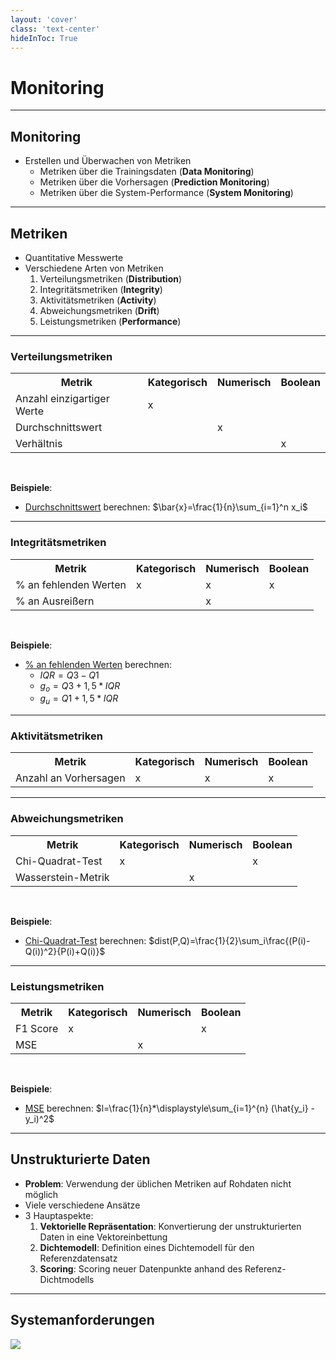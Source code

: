 ```yaml
---
layout: 'cover'
class: 'text-center'
hideInToc: True
---
```


# Monitoring

---

## Monitoring

<!-- Frage 2: **Was bedeutet es eigentlich Modelle zu monitoren?** -->

- Erstellen und Überwachen von Metriken
    - Metriken über die Trainingsdaten (**Data Monitoring**)
    - Metriken über die Vorhersagen (**Prediction Monitoring**)
    - Metriken über die System-Performance (**System Monitoring**)

<!-- 
**Data Monitoring**: Eingabedaten (z. B. Nutzerverhalten) überwachen, um außergewöhnliche Änderungen frühzeitig festzustellen

**Prediction Monitoring**: Ausgabedaten überwachen, um außergewöhnliche Änderungen frühzeitig festzustellen (Warum wurde Vorhersage X getroffen?)

**System Monitoring**: Performance der Applikation (+ Hardware) überwachen, um außergewöhnliche Änderungen durch das Model frühzeitig festzustellen (Besonders wichtig für Anbieter wie Netflix, die Inhalte per ML On-Demand generieren)
-->

---

## Metriken

<!-- 
https://www.evidentlyai.com/blog/ml-monitoring-metrics
https://static.googleusercontent.com/media/research.google.com/en//pubs/archive/aad9f93b86b7addfea4c419b9100c6cdd26cacea.pdf
https://martinfowler.com/articles/cd4ml.html#ModelMonitoringAndObservability
-->

- Quantitative Messwerte
- Verschiedene Arten von Metriken
    1. Verteilungsmetriken (**Distribution**)
    2. Integritätsmetriken (**Integrity**)
    3. Aktivitätsmetriken (**Activity**)
    4. Abweichungsmetriken (**Drift**)
    5. Leistungsmetriken (**Performance**)

<!-- TODO: Wie werden diese Berechnet? -> KaTeX benutzen -->

<!-- 
**Frage**: Was sind Metriken?

**Beispiel**: F1-Score
-> Maß für die Genauigkeit eines Modells, um binäre Klassifizierungssysteme zu bewerten
-->

---

### Verteilungsmetriken

<table>
    <tr>
        <th>Metrik</th>
        <th>Kategorisch</th>
        <th>Numerisch</th>
        <th>Boolean</th>
    </tr>
    <tr>
        <td>Anzahl einzigartiger Werte</td>
        <td>x</td>
        <td></td>
        <td></td>
    </tr>
    <tr>
        <td>Durchschnittswert</td>
        <td></td>
        <td>x</td>
        <td></td>
    </tr>
    <tr>
        <td>Verhältnis</td>
        <td></td>
        <td></td>
        <td>x</td>
    </tr>
</table>

<br>

**Beispiele**:
- <u>Durchschnittswert</u> berechnen: $\bar{x}=\frac{1}{n}\sum_{i=1}^n x_i$

---

### Integritätsmetriken

<table>
    <tr>
        <th>Metrik</th>
        <th>Kategorisch</th>
        <th>Numerisch</th>
        <th>Boolean</th>
    </tr>
    <tr>
        <td>% an fehlenden Werten</td>
        <td>x</td>
        <td>x</td>
        <td>x</td>
    </tr>
    <tr>
        <td>% an Ausreißern</td>
        <td></td>
        <td>x</td>
        <td></td>
    </tr>
</table>

<br>

**Beispiele**:
- <u>% an fehlenden Werten</u> berechnen: 
    - $IQR=Q3-Q1$
    - $g_o=Q3+1,5*IQR$
    - $g_u=Q1+1,5*IQR$

---

### Aktivitätsmetriken

<table>
    <tr>
        <th>Metrik</th>
        <th>Kategorisch</th>
        <th>Numerisch</th>
        <th>Boolean</th>
    </tr>
    <tr>
        <td>Anzahl an Vorhersagen</td>
        <td>x</td>
        <td>x</td>
        <td>x</td>
    </tr>
</table>

---

### Abweichungsmetriken

<table>
    <tr>
        <th>Metrik</th>
        <th>Kategorisch</th>
        <th>Numerisch</th>
        <th>Boolean</th>
    </tr>
    <tr>
        <td>Chi-Quadrat-Test</td>
        <td>x</td>
        <td></td>
        <td>x</td>
    </tr>
    <tr>
        <td>Wasserstein-Metrik</td>
        <td></td>
        <td>x</td>
        <td></td>
    </tr>
</table>

<br>

**Beispiele**:
- <u>Chi-Quadrat-Test</u> berechnen: $dist(P,Q)=\frac{1}{2}\sum_i\frac{(P(i)-Q(i))^2}{P(i)+Q(i)}$

<!-- 
P = Feature-Werte von Datum 1
Q = Feature-Werte von Datum 2
 -->
 
---

### Leistungsmetriken

<table>
    <tr>
        <th>Metrik</th>
        <th>Kategorisch</th>
        <th>Numerisch</th>
        <th>Boolean</th>
    </tr>
    <tr>
        <td>F1 Score</td>
        <td>x</td>
        <td></td>
        <td>x</td>
    </tr>
    <tr>
        <td>MSE</td>
        <td></td>
        <td>x</td>
        <td></td>
    </tr>
</table>

<br>

**Beispiele**:
- <u>MSE</u> berechnen: $l=\frac{1}{n}*\displaystyle\sum_{i=1}^{n} (\hat{y_i} - y_i)^2$

<!-- 
**F1-Score**: Kombiniert Genauigkeit und Trefferquote.

**MSE**: Mittlere quadratische Abweichung
->  Gibt an wie sehr ein Punktschätzer um den zu schätzenden Wert streut
-->

---

## Unstrukturierte Daten

<!-- https://www.arthur.ai/blog/data-drift-detection-part-ii-unstructured-data-in-nlp-and-cv -->

- **Problem**: Verwendung der üblichen Metriken auf Rohdaten nicht möglich
- Viele verschiedene Ansätze
- 3 Hauptaspekte:
    1. **Vektorielle Repräsentation**: Konvertierung der unstrukturierten Daten in eine Vektoreinbettung
    2. **Dichtemodell**: Definition eines Dichtemodell für den Referenzdatensatz
    3. **Scoring**: Scoring neuer Datenpunkte anhand des Referenz-Dichtmodells

<!-- 
**Vektorielle Repräsentation**:
    - Umwandlung unstrukturierter Daten in eine aussagekräftige Vektordarstellung mittels Merkmalsextraktion (siehe **PCA**)
**Dichtemodell**: 
    - Erstellung eines Dichtemodells, das die zugrunde liegende Verteilung modellieren kann
**Scoring**: 
    - 
-->

---

## Systemanforderungen

<a href="https://christophergs.com/machine%20learning/2020/03/14/how-to-monitor-machine-learning-models/" target="_blank">
    <img src="/images/monitoring-system.png" class="mt-4 h-9/10 rounded shadow" />
</a>

<!-- 
Die 3 **Schlüsselkomponenten**:
    1. Datenverarbeitung und Speicher
    2. Visualisierung
    3. Alarmierung
-->
